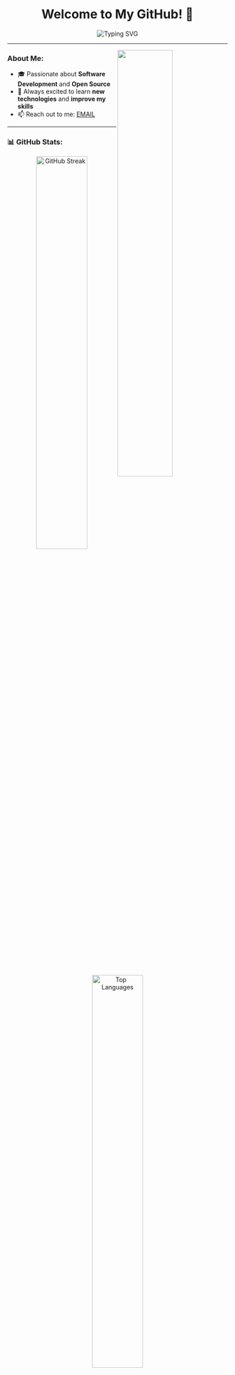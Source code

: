 <h1 align="center">Welcome to My GitHub! 👋</h1>

<p align="center">
  <img src="https://readme-typing-svg.demolab.com?font=Fira+Code&size=22&pause=1000&color=F75C7E&center=true&vCenter=true&width=440&lines=Hello%2C+World!+I'm+%3CScindo%3E;Open-Source+Enthusiast;Always+Learning+Something+New!" alt="Typing SVG" />
</p>

---

<img align="right" src="https://github-readme-stats.vercel.app/api?username=scindo07&show_icons=true&hide_border=true&theme=radical&count_private=true&include_all_commits=true" width="50%"/>

### About Me:
- 🎓 Passionate about **Software Development** and **Open Source**
- 🚀 Always excited to learn **new technologies** and **improve my skills**
- 📫 Reach out to me: [EMAIL](mailto:kanoscripting@gmail.com)

---

### 📊 GitHub Stats:
<p align="center">
  <img src="https://github-readme-streak-stats.herokuapp.com/?user=scindo07&theme=radical&hide_border=true" alt="GitHub Streak" width="48%"/>
  <img src="https://github-readme-stats.vercel.app/api/top-langs/?username=scindo07&layout=compact&theme=radical&hide_border=true" alt="Top Languages" width="48%"/>
</p>

---

### 💻 Recent Projects:
- 🍀 [**GetGrass**](https://github.com/scindo07/getgrass) - A multi farmer for GetGrass.io

---

### 🌐 Find Me Online:
<p align="left">
  <a href="https://twitter.com/kanoscripting" target="_blank">
    <img src="https://img.shields.io/badge/-Twitter-1DA1F2?logo=twitter&logoColor=white&style=flat-square" />
  </a>
  <a href="https://youtube.com/@Ketetsuu" target="_blank">
    <img src="https://img.shields.io/badge/-YouTube-FF7139?logo=Firefox-Browser&logoColor=white&style=flat-square" />
  </a>
  <a href="mailto:kanoscriptingl@example.com">
    <img src="https://img.shields.io/badge/-Email-D14836?logo=gmail&logoColor=white&style=flat-square" />
  </a>
</p>

---

### 🤝 Support Me:
<p>
  If you find my projects useful or want to support my open-source contributions, you can make a donation using:
</p>

- **TON (The Open Network):** ``UQAQTZxN326CMt7tqGweHRa7FR0-e-kg9BX2v0-d51ZIDcUf``
- **Ethereum (ETH):** ``0xcb418563929516e1c984a9428ac1d0c9433a524a``

---

![Footer](https://capsule-render.vercel.app/api?type=waving&color=gradient&height=100&section=footer)
